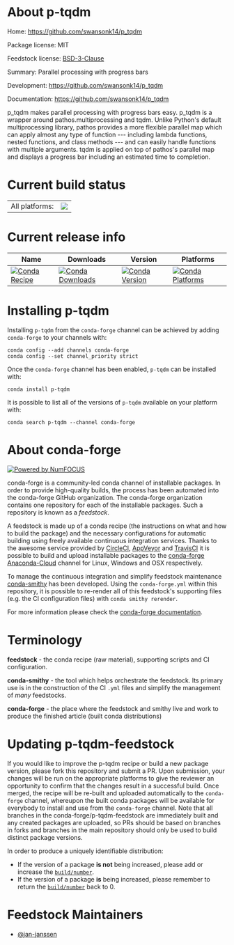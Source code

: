 About p-tqdm
============

Home: https://github.com/swansonk14/p_tqdm

Package license: MIT

Feedstock license: [BSD-3-Clause](https://github.com/conda-forge/p-tqdm-feedstock/blob/master/LICENSE.txt)

Summary: Parallel processing with progress bars

Development: https://github.com/swansonk14/p_tqdm

Documentation: https://github.com/swansonk14/p_tqdm

p_tqdm makes parallel processing with progress bars easy.
p_tqdm is a wrapper around pathos.multiprocessing and tqdm. Unlike
Python's default multiprocessing library, pathos provides a more
flexible parallel map which can apply almost any type of function
--- including lambda functions, nested functions, and class methods
--- and can easily handle functions with multiple arguments. tqdm is
applied on top of pathos's parallel map and displays a progress bar
including an estimated time to completion.


Current build status
====================


<table><tr><td>All platforms:</td>
    <td>
      <a href="https://dev.azure.com/conda-forge/feedstock-builds/_build/latest?definitionId=13107&branchName=master">
        <img src="https://dev.azure.com/conda-forge/feedstock-builds/_apis/build/status/p-tqdm-feedstock?branchName=master">
      </a>
    </td>
  </tr>
</table>

Current release info
====================

| Name | Downloads | Version | Platforms |
| --- | --- | --- | --- |
| [![Conda Recipe](https://img.shields.io/badge/recipe-p--tqdm-green.svg)](https://anaconda.org/conda-forge/p-tqdm) | [![Conda Downloads](https://img.shields.io/conda/dn/conda-forge/p-tqdm.svg)](https://anaconda.org/conda-forge/p-tqdm) | [![Conda Version](https://img.shields.io/conda/vn/conda-forge/p-tqdm.svg)](https://anaconda.org/conda-forge/p-tqdm) | [![Conda Platforms](https://img.shields.io/conda/pn/conda-forge/p-tqdm.svg)](https://anaconda.org/conda-forge/p-tqdm) |

Installing p-tqdm
=================

Installing `p-tqdm` from the `conda-forge` channel can be achieved by adding `conda-forge` to your channels with:

```
conda config --add channels conda-forge
conda config --set channel_priority strict
```

Once the `conda-forge` channel has been enabled, `p-tqdm` can be installed with:

```
conda install p-tqdm
```

It is possible to list all of the versions of `p-tqdm` available on your platform with:

```
conda search p-tqdm --channel conda-forge
```


About conda-forge
=================

[![Powered by NumFOCUS](https://img.shields.io/badge/powered%20by-NumFOCUS-orange.svg?style=flat&colorA=E1523D&colorB=007D8A)](http://numfocus.org)

conda-forge is a community-led conda channel of installable packages.
In order to provide high-quality builds, the process has been automated into the
conda-forge GitHub organization. The conda-forge organization contains one repository
for each of the installable packages. Such a repository is known as a *feedstock*.

A feedstock is made up of a conda recipe (the instructions on what and how to build
the package) and the necessary configurations for automatic building using freely
available continuous integration services. Thanks to the awesome service provided by
[CircleCI](https://circleci.com/), [AppVeyor](https://www.appveyor.com/)
and [TravisCI](https://travis-ci.com/) it is possible to build and upload installable
packages to the [conda-forge](https://anaconda.org/conda-forge)
[Anaconda-Cloud](https://anaconda.org/) channel for Linux, Windows and OSX respectively.

To manage the continuous integration and simplify feedstock maintenance
[conda-smithy](https://github.com/conda-forge/conda-smithy) has been developed.
Using the ``conda-forge.yml`` within this repository, it is possible to re-render all of
this feedstock's supporting files (e.g. the CI configuration files) with ``conda smithy rerender``.

For more information please check the [conda-forge documentation](https://conda-forge.org/docs/).

Terminology
===========

**feedstock** - the conda recipe (raw material), supporting scripts and CI configuration.

**conda-smithy** - the tool which helps orchestrate the feedstock.
                   Its primary use is in the construction of the CI ``.yml`` files
                   and simplify the management of *many* feedstocks.

**conda-forge** - the place where the feedstock and smithy live and work to
                  produce the finished article (built conda distributions)


Updating p-tqdm-feedstock
=========================

If you would like to improve the p-tqdm recipe or build a new
package version, please fork this repository and submit a PR. Upon submission,
your changes will be run on the appropriate platforms to give the reviewer an
opportunity to confirm that the changes result in a successful build. Once
merged, the recipe will be re-built and uploaded automatically to the
`conda-forge` channel, whereupon the built conda packages will be available for
everybody to install and use from the `conda-forge` channel.
Note that all branches in the conda-forge/p-tqdm-feedstock are
immediately built and any created packages are uploaded, so PRs should be based
on branches in forks and branches in the main repository should only be used to
build distinct package versions.

In order to produce a uniquely identifiable distribution:
 * If the version of a package **is not** being increased, please add or increase
   the [``build/number``](https://docs.conda.io/projects/conda-build/en/latest/resources/define-metadata.html#build-number-and-string).
 * If the version of a package **is** being increased, please remember to return
   the [``build/number``](https://docs.conda.io/projects/conda-build/en/latest/resources/define-metadata.html#build-number-and-string)
   back to 0.

Feedstock Maintainers
=====================

* [@jan-janssen](https://github.com/jan-janssen/)

